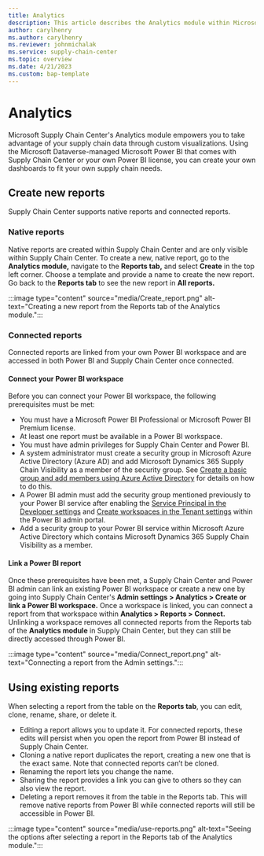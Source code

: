 ```yaml
---
title: Analytics
description: This article describes the Analytics module within Microsoft Supply Chain Center.
author: carylhenry
ms.author: carylhenry
ms.reviewer: johnmichalak
ms.service: supply-chain-center
ms.topic: overview
ms.date: 4/21/2023
ms.custom: bap-template
---
```


# Analytics

Microsoft Supply Chain Center's Analytics module empowers you to take advantage of your supply chain data through custom visualizations. Using the Microsoft Dataverse-managed Microsoft Power BI that comes with Supply Chain Center or your own Power BI license, you can create your own dashboards to fit your own supply chain needs.

## Create new reports

Supply Chain Center supports native reports and connected reports.

### Native reports

Native reports are created within Supply Chain Center and are only visible within Supply Chain Center. To create a new, native report, go to the **Analytics module,** navigate to the **Reports tab,** and select **Create** in the top left corner. Choose a template and provide a name to create the new report. Go back to the **Reports tab** to see the new report in **All reports.** 

:::image type="content" source="media/Create_report.png" alt-text="Creating a new report from the Reports tab of the Analytics module."::: 

### Connected reports

Connected reports are linked from your own Power BI workspace and are accessed in both Power BI and Supply Chain Center once connected. 

#### Connect your Power BI workspace

Before you can connect your Power BI workspace, the following prerequisites must be met:

- You must have a Microsoft Power BI Professional or Microsoft Power BI Premium license.
- At least one report must be available in a Power BI workspace.
- You must have admin privileges for Supply Chain Center and Power BI.
- A system administrator must create a security group in Microsoft Azure Active Directory (Azure AD) and add Microsoft Dynamics 365 Supply Chain Visibility as a member of the security group. See [Create a basic group and add members using Azure Active Directory](/azure/active-directory/fundamentals/how-to-manage-groups.md) for details on how to do this.  
- A Power BI admin must add the security group mentioned previously to your Power BI service after enabling the [Service Principal in the Developer settings](/power-bi/enterprise/service-premium-service-principal#enable-service-principals.md) and [Create workspaces in the Tenant settings](/power-bi/admin/service-admin-portal-workspace#create-the-new-workspaces.md) within the Power BI admin portal.
- Add a security group to your Power BI service within Microsoft Azure Active Directory which contains Microsoft Dynamics 365 Supply Chain Visibility as a member.

#### Link a Power BI report

Once these prerequisites have been met, a Supply Chain Center and Power BI admin can link an existing Power BI workspace or create a new one by going into Supply Chain Center's **Admin settings > Analytics > Create or link a Power BI workspace.** Once a workspace is linked, you can connect a report from that workspace within **Analytics > Reports > Connect.** Unlinking a workspace removes all connected reports from the Reports tab of the **Analytics module** in Supply Chain Center, but they can still be directly accessed through Power BI.  

:::image type="content" source="media/Connect_report.png" alt-text="Connecting a report from the Admin settings."::: 

## Using existing reports

When selecting a report from the table on the **Reports tab**, you can edit, clone, rename, share, or delete it. 

- Editing a report allows you to update it. For connected reports, these edits will persist when you open the report from Power BI instead of Supply Chain Center. 
- Cloning a native report duplicates the report, creating a new one that is the exact same. Note that connected reports can’t be cloned. 
- Renaming the report lets you change the name.
- Sharing the report provides a link you can give to others so they can also view the report.
- Deleting a report removes it from the table in the Reports tab. This will remove native reports from Power BI while connected reports will still be accessible in Power BI. 

:::image type="content" source="media/use-reports.png" alt-text="Seeing the options after selecting a report in the Reports tab of the Analytics module."::: 

